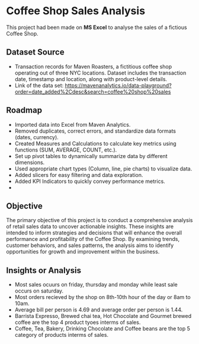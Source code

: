 # Coffee Shop Sales Analysis
This project had been made on **MS Excel** to analyse the sales of a fictious Coffee Shop.

## Dataset Source
- Transaction records for Maven Roasters, a fictitious coffee shop operating out of three NYC locations. Dataset includes the transaction date, timestamp and location, along with product-level details.
- Link of the data set: https://mavenanalytics.io/data-playground?order=date_added%2Cdesc&search=coffee%20shop%20sales

## Roadmap
-  Imported data into Excel from Maven Analytics.
-  Removed duplicates, correct errors, and standardize data formats (dates, currency).
-  Created Measures and Calculations to calculate key metrics using functions (SUM, AVERAGE, COUNT, etc.).
-  Set up pivot tables to dynamically summarize data by different dimensions.
-  Used appropriate chart types (Column, line, pie charts) to visualize data.
-  Added slicers for easy filtering and data exploration.
-  Added KPI Indicators to quickly convey performance metrics.
-  
## Objective
The primary objective of this project is to conduct a comprehensive analysis of retail sales data to uncover actionable insights. These insights are intended to inform strategies and decisions that will enhance the overall performance and profitability of the Coffee Shop. By examining trends, customer behaviors, and sales patterns, the analysis aims to identify opportunities for growth and improvement within the business.

## Insights or Analysis 
- Most sales ocuurs on friday, thursday and monday while least sale occurs on saturday.
- Most orders recieved by the shop on 8th-10th hour of the day or 8am to 10am.
- Average bill per person is 4.69 and average order per person is 1.44.
- Barrista Expresso, Brewed chai tea, Hot Chocolate and Gourmet brewed coffee are the top 4 product tyoes interms of sales.
- Coffee, Tea, Bakery, Drinking Chocolate and Coffee beans are the top 5 category of products interms of sales.

